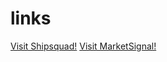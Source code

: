 # links
<a href="https://shipsquad.space/">Visit Shipsquad!</a>
<a href="https://marketsignal.space/">Visit MarketSignal!</a>

